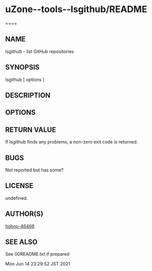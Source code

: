 # uZone--tools--lsgithub/README

====

## NAME

lsgithub - list GitHub repositories

## SYNOPSIS

lsgithub [ options ]

## DESCRIPTION

## OPTIONS

## RETURN VALUE

 If lsgithub finds any problems, a non-zero exit code is returned.
 
## BUGS

Not reported but has some?

## LICENSE

undefined.

## AUTHOR(S)

[hohno-46466](https://github.com/hohno-46466)

## SEE ALSO

See 00README.txt if prepared

Mon Jun 14 23:29:52 JST 2021

